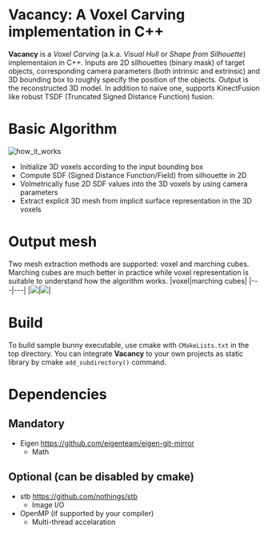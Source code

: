 # Vacancy: A Voxel Carving implementation in C++
**Vacancy** is a *Voxel Carving* (a.k.a. *Visual Hull* or *Shape from Silhouette*) implementaion in C++. Inputs are 2D silhouettes (binary mask) of target objects, corresponding camera parameters (both intrinsic and extrinsic) and 3D bounding box to roughly specify the position of the objects. Output is the reconstructed 3D model. In addition to naive one, supports KinectFusion like robust TSDF (Truncated Signed Distance Function) fusion.

# Basic Algorithm
![how_it_works](https://raw.githubusercontent.com/wiki/unclearness/vacancy/images/how_it_works.gif)
- Initialize 3D voxels according to the input bounding box
- Compute SDF (Signed Distance Function/Field) from silhouette in 2D
- Volmetrically fuse 2D SDF values into the 3D voxels by using camera parameters
- Extract explicit 3D mesh from implicit surface representation in the 3D voxels

# Output mesh
Two mesh extraction methods are supported: voxel and marching cubes. Marching cubes are much better in practice while voxel representation is suitable to understand how the algorithm works.
|voxel|marching cubes|
|---|---|
|![](https://raw.githubusercontent.com/wiki/unclearness/vacancy/images/bunny_voxel.png)|![](https://raw.githubusercontent.com/wiki/unclearness/vacancy/images/bunny_marching_cubes.png)|

# Build
To build sample bunny executable, use cmake with `CMakeLists.txt` in the top directory.
You can integrate **Vacancy** to your own projects as static library by cmake `add_subdirectory()` command.

# Dependencies
## Mandatory
- Eigen
    https://github.com/eigenteam/eigen-git-mirror
    - Math
## Optional (can be disabled by cmake)
- stb
    https://github.com/nothings/stb
    - Image I/O
- OpenMP (if supported by your compiler)
    - Multi-thread accelaration
    